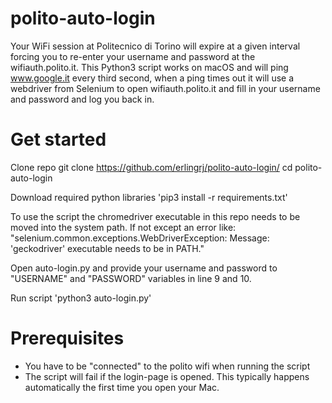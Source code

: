 # polito-auto-login
Your WiFi session  at Politecnico di Torino will expire at a given interval forcing you to re-enter your username and password at the wifiauth.polito.it. This Python3 script works on macOS and will ping www.google.it every third second, when a ping times out it will use a webdriver from Selenium to open wifiauth.polito.it and fill in your username and password and log you back in.

# Get started
Clone repo
    git clone https://github.com/erlingrj/polito-auto-login/
    cd  polito-auto-login
  
Download required python libraries
'pip3 install -r requirements.txt'
  
To use the script the chromedriver executable in this repo needs to be moved into the system path. If not except an error like:
"selenium.common.exceptions.WebDriverException: Message: 'geckodriver' executable needs to be in PATH."

Open auto-login.py and provide your username and password to "USERNAME" and "PASSWORD" variables in line 9 and 10.

Run script
'python3 auto-login.py'

# Prerequisites
* You have to be "connected" to the polito wifi when running the script
* The script will fail if the login-page is opened. This typically happens automatically the first time you open your Mac.
